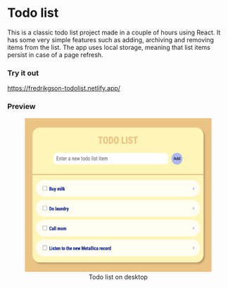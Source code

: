 # Todo list
This is a classic todo list project made in a couple of hours using React. It has some very simple features such as adding, archiving and removing items from the list. The app uses local storage, meaning that list items persist in case of a page refresh.

### Try it out
https://fredrikgson-todolist.netlify.app/

### Preview
<figure align="center">
  <img src="preview/desktop.png" height="350" title="Todo list on desktop">
  <figcaption>Todo list on desktop</figcaption>
</figure>
